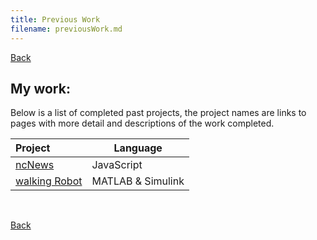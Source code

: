```yaml
---
title: Previous Work
filename: previousWork.md
---
```


[Back](index)

## My work:

Below is a list of completed past projects, the project names are links to pages with more detail and descriptions of the work completed.

| Project                       | Language          |
| :---------------------------- | ----------------- |
| [ncNews](ncNews)              | JavaScript        |
| [walking Robot](walkingRobot) | MATLAB & Simulink |

</br>

[Back](index)
